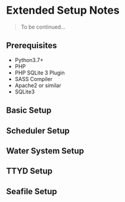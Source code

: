 # Extended Setup Notes

> To be continued...

## Prerequisites

- Python3.7+
- PHP
- PHP SQLite 3 Plugin
- SASS Compiler
- Apache2 or similar
- SQLite3

## Basic Setup

## Scheduler Setup

## Water System Setup

## TTYD Setup

## Seafile Setup
